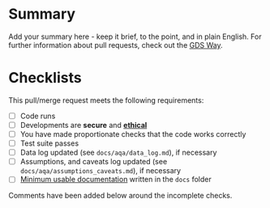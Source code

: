 # Summary

Add your summary here - keep it brief, to the point, and in plain English. For further
information about pull requests, check out the
[GDS Way](https://gds-way.cloudapps.digital/standards/pull-requests.html).

# Checklists

<!--
These are DO-CONFIRM checklists; it CONFIRMs that you have DOne each item.

Outstanding actions should be completed before reviewers are assigned; if actions are
irrelevant, please try and add a comment stating why.

Incomplete pull/merge requests MAY be blocked until actions are resolved, or closed at
the reviewers' discretion.
-->

This pull/merge request meets the following requirements:

- [ ] Code runs
- [ ] Developments are **secure** and [**ethical**][data-ethics-framework]
- [ ] You have made proportionate checks that the code works correctly
- [ ] Test suite passes
- [ ] Data log updated (see `docs/aqa/data_log.md`), if necessary
- [ ] Assumptions, and caveats log updated (see `docs/aqa/assumptions_caveats.md`), if
  necessary
- [ ] [Minimum usable documentation][agilemodeling] written in the `docs` folder

Comments have been added below around the incomplete checks.

[agilemodeling]: http://agilemodeling.com/essays/documentLate.htm
[data-ethics-framework]: https://www.gov.uk/government/publications/data-ethics-framework
